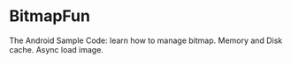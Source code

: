 BitmapFun
=========

The Android Sample Code: learn how to manage bitmap. Memory and Disk cache. Async load image.
